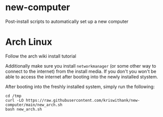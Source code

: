 # new-computer
Post-install scripts to automatically set up a new computer

# Arch Linux

Follow the arch wiki install tutorial

Additionally make sure you install `networkmanager` (or some other way to connect to the internet) from the install media. If you don't you won't be able to access the internet after booting into the newly installed stystem.

After booting into the freshly installed system, simply run the following:

```
cd /tmp
curl -LO https://raw.githubusercontent.com/kriswithank/new-computer/main/new_arch.sh
bash new_arch.sh
```

